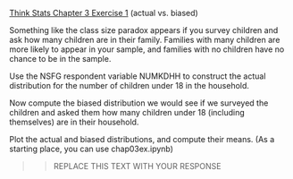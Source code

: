 [Think Stats Chapter 3 Exercise 1](http://greenteapress.com/thinkstats2/html/thinkstats2004.html#toc31) (actual vs. biased)  
  
Something like the class size paradox appears if you survey children and ask how many children are in their family. Families with many children are more likely to appear in your sample, and families with no children have no chance to be in the sample.  

Use the NSFG respondent variable NUMKDHH to construct the actual distribution for the number of children under 18 in the household.  
  
Now compute the biased distribution we would see if we surveyed the children and asked them how many children under 18 (including themselves) are in their household.  
  
Plot the actual and biased distributions, and compute their means. (As a starting place, you can use chap03ex.ipynb)
  
>> REPLACE THIS TEXT WITH YOUR RESPONSE

